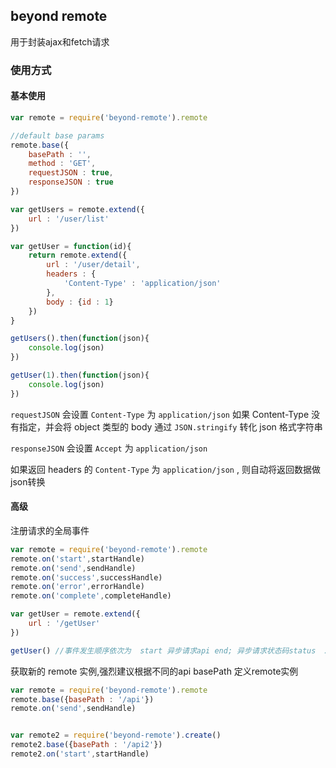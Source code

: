 ## beyond remote

用于封装ajax和fetch请求


### 使用方式

#### 基本使用
```javascript
var remote = require('beyond-remote').remote

//default base params
remote.base({
	basePath : '',
	method : 'GET',
	requestJSON : true,
	responseJSON : true
})

var getUsers = remote.extend({
	url : '/user/list'
})

var getUser = function(id){
	return remote.extend({
		url : '/user/detail',
		headers : {
			'Content-Type' : 'application/json'
		},
		body : {id : 1}
	})
}

getUsers().then(function(json){
	console.log(json)
})

getUser(1).then(function(json){
	console.log(json)
})
```
`requestJSON` 会设置 `Content-Type` 为 `application/json` 如果 Content-Type 没有指定，并会将 object 类型的 body 通过 `JSON.stringify` 转化 json 格式字符串

`responseJSON` 会设置 `Accept` 为 `application/json`

如果返回 headers 的 `Content-Type` 为  `application/json` , 则自动将返回数据做json转换

#### 高级

注册请求的全局事件
```javascript
var remote = require('beyond-remote').remote
remote.on('start',startHandle)
remote.on('send',sendHandle)
remote.on('success',successHandle)
remote.on('error',errorHandle)
remote.on('complete',completeHandle)

var getUser = remote.extend({
	url : '/getUser'
})

getUser() //事件发生顺序依次为  start 异步请求api end; 异步请求状态码status  200<= status <300 , 触发 success ，否则触发 error ，最终触发complete

```

获取新的 remote 实例,强烈建议根据不同的api basePath 定义remote实例
```javascript
var remote = require('beyond-remote').remote
remote.base({basePath : '/api'})
remote.on('send',sendHandle)


var remote2 = require('beyond-remote').create()
remote2.base({basePath : '/api2'})
remote2.on('start',startHandle)
```